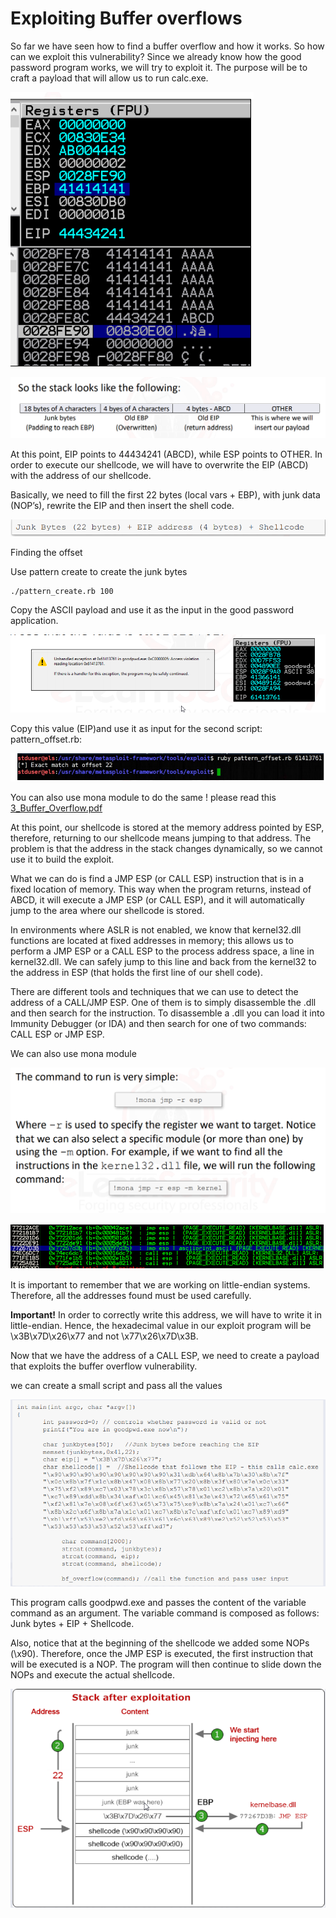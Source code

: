 # Exploiting Buffer overflows

So far we have seen how to find a buffer overflow and how it works. So how can we exploit this vulnerability? Since we already know how the good password program works, we will try to exploit it. The purpose will be to craft a payload that will allow us to run calc.exe.

![](.gitbook/assets/image%20%281%29.png)

![](.gitbook/assets/image%20%2821%29.png)

At this point, EIP points to 44434241 \(ABCD\), while ESP points to OTHER. In order to execute our shellcode, we will have to overwrite the EIP \(ABCD\) with the address of our shellcode.

Basically, we need to fill the first 22 bytes \(local vars + EBP\), with junk data \(NOP’s\), rewrite the EIP and then insert the shell code.

![](.gitbook/assets/image%20%2818%29.png)

Finding the offset

Use pattern create to create the junk bytes

```text
./pattern_create.rb 100
```

Copy the ASCII payload and use it as the input in the good password application.

![](.gitbook/assets/image%20%2859%29.png)

Copy this value \(EIP\)and use it as input for the second script: pattern\_offset.rb:

![](.gitbook/assets/image%20%2860%29.png)

You can also use mona module to do the same ! please read this [3\_Buffer\_Overflow.pdf](file:///D:/e-LearnSecurity/ePTP%20v5/1-%20System%20Security/3_Buffer_Overflow.pdf)

At this point, our shellcode is stored at the memory address pointed by ESP, therefore, returning to our shellcode means jumping to that address. The problem is that the address in the stack changes dynamically, so we cannot use it to build the exploit.

What we can do is find a JMP ESP \(or CALL ESP\) instruction that is in a fixed location of memory. This way when the program returns, instead of ABCD, it will execute a JMP ESP \(or CALL ESP\), and it will automatically jump to the area where our shellcode is stored.

In environments where ASLR is not enabled, we know that kernel32.dll functions are located at fixed addresses in memory; this allows us to perform a JMP ESP or a CALL ESP to the process address space, a line in kernel32.dll. We can safely jump to this line and back from the kernel32 to the address in ESP \(that holds the first line of our shell code\).

There are different tools and techniques that we can use to detect the address of a CALL/JMP ESP. One of them is to simply disassemble the .dll and then search for the instruction. To disassemble a .dll you can load it into Immunity Debugger \(or IDA\) and then search for one of two commands: CALL ESP or JMP ESP.

We can also use mona module

![](.gitbook/assets/image%20%2840%29.png)

![](.gitbook/assets/image%20%2857%29.png)

It is important to remember that we are working on little-endian systems. Therefore, all the addresses found must be used carefully.

**Important!** In order to correctly write this address, we will have to write it in little-endian. Hence, the hexadecimal value in our exploit program will be \x3B\x7D\x26\x77 and not \x77\x26\x7D\x3B.

Now that we have the address of a CALL ESP, we need to create a payload that exploits the buffer overflow vulnerability.

we can create a small script and pass all the values

![](.gitbook/assets/image%20%2873%29.png)

This program calls goodpwd.exe and passes the content of the variable command as an argument. The variable command is composed as follows: Junk bytes + EIP + Shellcode.

Also, notice that at the beginning of the shellcode we added some NOPs \(\x90\). Therefore, once the JMP ESP is executed, the first instruction that will be executed is a NOP. The program will then continue to slide down the NOPs and execute the actual shellcode.

![](.gitbook/assets/image%20%2849%29.png)





